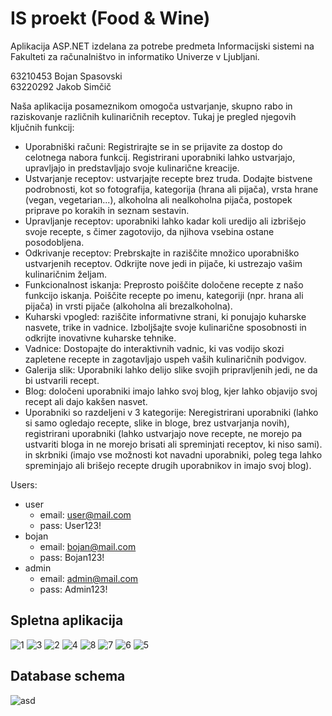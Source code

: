 # IS proekt (Food & Wine)

Aplikacija ASP.NET izdelana za potrebe predmeta Informacijski sistemi na Fakulteti za računalništvo in informatiko Univerze v Ljubljani.

63210453 Bojan Spasovski <br>
63220292 Jakob Simčič

Naša aplikacija posameznikom omogoča ustvarjanje, skupno rabo in raziskovanje različnih kulinaričnih receptov. Tukaj je pregled njegovih ključnih funkcij:

- Uporabniški računi: Registrirajte se in se prijavite za dostop do celotnega nabora funkcij. Registrirani uporabniki lahko ustvarjajo, upravljajo in predstavljajo svoje kulinarične kreacije.
- Ustvarjanje receptov: ustvarjajte recepte brez truda. Dodajte bistvene podrobnosti, kot so fotografija, kategorija (hrana ali pijača), vrsta hrane (vegan, vegetarian...), alkoholna ali nealkoholna pijača, postopek priprave po korakih in seznam sestavin.
- Upravljanje receptov: uporabniki lahko kadar koli uredijo ali izbrišejo svoje recepte, s čimer zagotovijo, da njihova vsebina ostane posodobljena.
- Odkrivanje receptov: Prebrskajte in raziščite množico uporabniško ustvarjenih receptov. Odkrijte nove jedi in pijače, ki ustrezajo vašim kulinaričnim željam.
- Funkcionalnost iskanja: Preprosto poiščite določene recepte z našo funkcijo iskanja. Poiščite recepte po imenu, kategoriji (npr. hrana ali pijača) in vrsti pijače (alkoholna ali brezalkoholna).
- Kuharski vpogled: raziščite informativne strani, ki ponujajo kuharske nasvete, trike in vadnice. Izboljšajte svoje kulinarične sposobnosti in odkrijte inovativne kuharske tehnike.
- Vadnice: Dostopajte do interaktivnih vadnic, ki vas vodijo skozi zapletene recepte in zagotavljajo uspeh vaših kulinaričnih podvigov.
- Galerija slik: Uporabniki lahko delijo slike svojih pripravljenih jedi, ne da bi ustvarili recept.
- Blog: določeni uporabniki imajo lahko svoj blog, kjer lahko objavijo svoj recept ali dajo kakšen nasvet.
- Uporabniki so razdeljeni v 3 kategorije: Neregistrirani uporabniki (lahko si samo ogledajo recepte, slike in bloge, brez ustvarjanja novih), registrirani uporabniki (lahko ustvarjajo nove recepte, ne morejo pa ustvariti bloga in ne morejo brisati ali spreminjati receptov, ki niso sami). in skrbniki (imajo vse možnosti kot navadni uporabniki, poleg tega lahko spreminjajo ali brišejo recepte drugih uporabnikov in imajo svoj blog).

Users:

- user
  - email: user@mail.com
  - pass: User123!
- bojan
  - email: bojan@mail.com
  - pass: Bojan123!
- admin
  - email: admin@mail.com
  - pass: Admin123!

## Spletna aplikacija

![1](https://github.com/Bojan9/IS_Food-Wine/assets/22836719/de203adb-4571-4b7d-a945-9f6e5c08c43c)
![3](https://github.com/Bojan9/IS_Food-Wine/assets/22836719/e0a9bf4a-550c-44ee-be68-1c50969e37b0)
![2](https://github.com/Bojan9/IS_Food-Wine/assets/22836719/8394de74-c001-41d5-a3f9-3c8cb712642b)
![4](https://github.com/Bojan9/IS_Food-Wine/assets/22836719/7da27168-8db4-4ca7-8b6f-d15777ee2eab)
![8](https://github.com/Bojan9/IS_Food-Wine/assets/22836719/66c5140b-c1da-4257-8a1a-e4753e831859)
![7](https://github.com/Bojan9/IS_Food-Wine/assets/22836719/331e6e9e-8542-4804-a23a-996474a36f31)
![6](https://github.com/Bojan9/IS_Food-Wine/assets/22836719/ec531773-0769-4ca0-a4c8-17ee0c53a7e9)
![5](https://github.com/Bojan9/IS_Food-Wine/assets/22836719/097501ee-4068-4e49-9ab7-3a40652675fa)

## Database schema
![asd](https://github.com/Bojan9/IS_Food-Wine/assets/22836719/11cbd56c-9c88-484d-9123-4bb2ee68b0a7)
